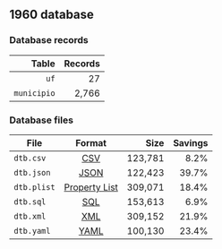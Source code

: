 ## 1960 database

### Database records

|       Table | Records |
| -----------:| -------:|
|        `uf` |      27 |
| `municipio` |   2,766 |

### Database files

| File        | Format                                                       |      Size | Savings |
| ----------- |:------------------------------------------------------------:| ---------:| -------:|
| `dtb.csv`   | [CSV](https://en.wikipedia.org/wiki/Comma-separated_values)  |   123,781 |    8.2% |
| `dtb.json`  | [JSON](https://en.wikipedia.org/wiki/JSON)                   |   122,423 |   39.7% |
| `dtb.plist` | [Property List](https://en.wikipedia.org/wiki/Property_list) |   309,071 |   18.4% |
| `dtb.sql`   | [SQL](https://en.wikipedia.org/wiki/SQL)                     |   153,613 |    6.9% |
| `dtb.xml`   | [XML](https://en.wikipedia.org/wiki/XML)                     |   309,152 |   21.9% |
| `dtb.yaml`  | [YAML](https://en.wikipedia.org/wiki/YAML)                   |   100,130 |   23.4% |
